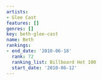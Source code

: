 ```yaml
---
artists:
- Glee Cast
features: []
genres: []
key: beth-glee-cast
name: Beth
rankings:
- end_date: '2010-06-18'
  rank: 72
  ranking_list: Billboard Hot 100
  start_date: '2010-06-12'
---
```


